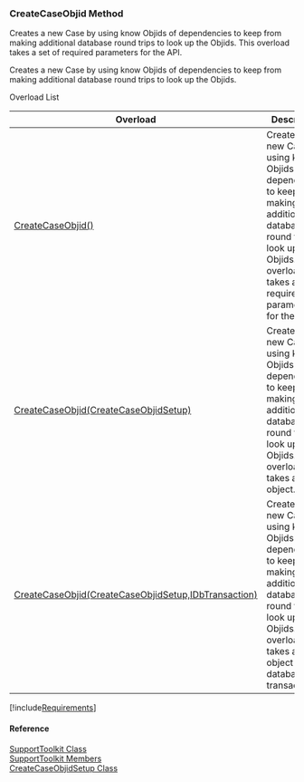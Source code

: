 ﻿### CreateCaseObjid Method

Creates a new Case by using know Objids of dependencies to keep from making additional database round trips to look up the Objids. This overload takes a set of required parameters for the API.

Creates a new Case by using know Objids of dependencies to keep from making additional database round trips to look up the Objids.

Overload List

| Overload | Description |
| --- | --- |
| [CreateCaseObjid()](FChoice.Toolkits.Clarify~FChoice.Toolkits.Clarify.Support.SupportToolkit~CreateCaseObjid().md) | Creates a new Case by using know Objids of dependencies to keep from making additional database round trips to look up the Objids. This overload takes a set of required parameters for the API.   |
| [CreateCaseObjid(CreateCaseObjidSetup)](FChoice.Toolkits.Clarify~FChoice.Toolkits.Clarify.Support.SupportToolkit~CreateCaseObjid(CreateCaseObjidSetup).md) | Creates a new Case by using know Objids of dependencies to keep from making additional database round trips to look up the Objids. This overload takes a setup object.   |
| [CreateCaseObjid(CreateCaseObjidSetup,IDbTransaction)](FChoice.Toolkits.Clarify~FChoice.Toolkits.Clarify.Support.SupportToolkit~CreateCaseObjid(CreateCaseObjidSetup,IDbTransaction).md) | Creates a new Case by using know Objids of dependencies to keep from making additional database round trips to look up the Objids. This overload takes a setup object and a database transaction.   |

[!include[Requirements](../partials/requirements.md)]



#### Reference

[SupportToolkit Class](FChoice.Toolkits.Clarify~FChoice.Toolkits.Clarify.Support.SupportToolkit.md)  
[SupportToolkit Members](FChoice.Toolkits.Clarify~FChoice.Toolkits.Clarify.Support.SupportToolkit_members.md)  
[CreateCaseObjidSetup Class](FChoice.Toolkits.Clarify~FChoice.Toolkits.Clarify.Support.CreateCaseObjidSetup.md)